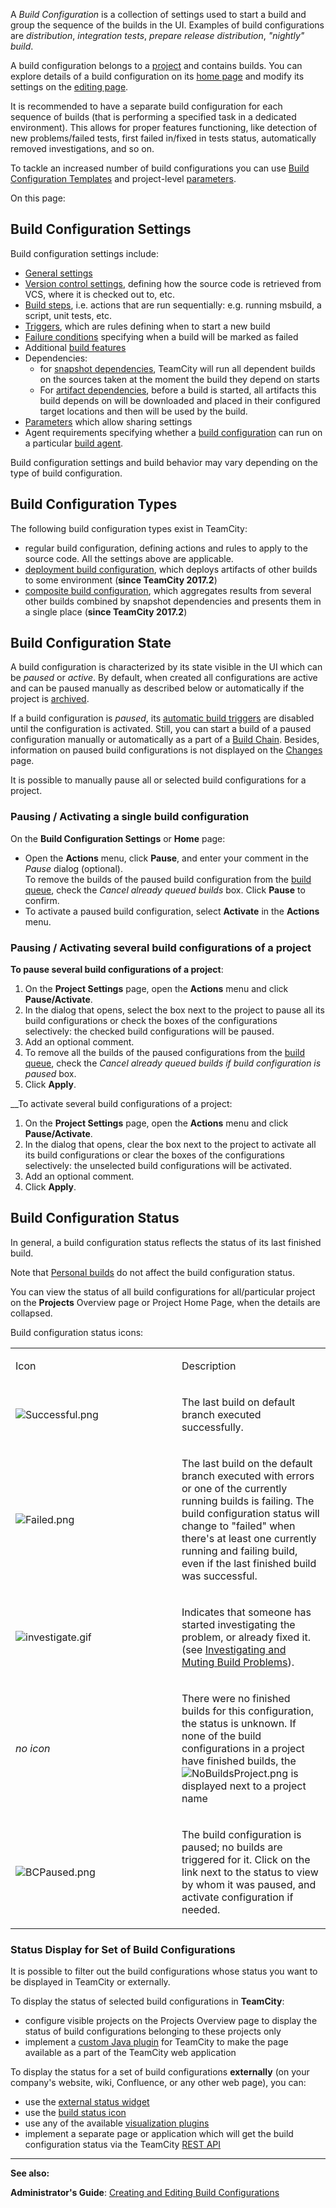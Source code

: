 [//]: # (title: Build Configuration)
[//]: # (auxiliary-id: Build Configuration)
A _Build Configuration_ is a collection of settings used to start a build and group the sequence of the builds in the UI.  Examples of build configurations are _distribution_, _integration tests_, _prepare release distribution_, _"nightly" build_. 

A build configuration belongs to a [project](project.md) and contains builds. You can explore details of a build configuration on its [home page](viewing-build-configuration-details.md) and modify its settings on the [editing page](creating-and-editing-build-configurations.md).

It is recommended to have a separate build configuration for each sequence of builds (that is performing a specified task in a dedicated environment). This allows for proper features functioning, like detection of new problems/failed tests, first failed in/fixed in tests status, automatically removed investigations, and so on.

To tackle an increased number of build configurations you can use [Build Configuration Templates](build-configuration-template.md) and project\-level [parameters](configuring-build-parameters.md).

On this page:

<tag-list of="chapter" mode="tree" depth="4"/>

## Build Configuration Settings

Build configuration settings include:
* [General settings](configuring-general-settings.md)
* [Version control settings](vcs-root.md), defining how the source code is retrieved from VCS, where it is checked out to, etc.
* [Build steps](configuring-build-steps.md), i.e. actions that are run sequentially: e.g. running msbuild, a script, unit tests, etc.
* [Triggers](configuring-build-triggers.md), which are rules defining  when to start a new build
* [Failure conditions](build-failure-conditions.md) specifying when a build will be marked as failed
* Additional [build features](adding-build-features.md)
* Dependencies:  
    * for [snapshot dependencies](snapshot-dependencies.md), TeamCity will run all dependent builds on the sources taken at the moment the build they depend on starts
    * For [artifact dependencies](artifact-dependencies.md), before a build is started, all artifacts this build depends on will be downloaded and placed in their configured target locations and then will be used by the build.
* [Parameters](configuring-build-parameters.md) which allow sharing settings
* Agent requirements specifying whether a [build configuration](build-configuration.md) can run on a particular [build agent](build-agent.md).


<note>

Build configuration settings and build behavior may vary depending on the type of build configuration.
</note>

## Build Configuration Types

The following build configuration types exist in TeamCity:

* regular build configuration, defining actions and rules to apply to the source code. All the settings above are applicable.
* [deployment build configuration](deployment-build-configuration.md), which deploys artifacts of other builds to some environment (__since TeamCity 2017.2__)
* [composite build configuration](composite-build-configuration.md), which aggregates results from several other builds combined by snapshot dependencies and presents them in a single place (__since TeamCity 2017.2__)

## Build Configuration State

A build configuration is characterized by its state visible in the UI which can be _paused_ or _active_. By default, when created all configurations are active and can be paused manually as described below or automatically if the project is [archived](archiving-projects.md).

If a build configuration is _paused_, its [automatic build triggers](configuring-build-triggers.md) are disabled until the configuration is activated. Still, you can start a build of a paused configuration manually or automatically as a part of a [Build Chain](build-chain.md). Besides, information on paused build configurations is not displayed on the [Changes](viewing-your-changes.md) page.

It is possible to manually pause all or selected build configurations for a project.

### Pausing / Activating a single build configuration

On the __Build Configuration Settings__ or __Home__ page:
* Open the __Actions__ menu, click __Pause__, and enter your comment in the _Pause_ dialog (optional).  
To remove the builds of the paused build configuration from the [build queue](build-queue.md), check the _Cancel already queued builds_ box.
Click __Pause__ to confirm.
* To activate a paused build configuration, select __Activate__ in the __Actions__ menu.

### Pausing / Activating several build configurations of a project

__To pause several build configurations of a project__:

1. On the __Project Settings__ page, open the __Actions__ menu and click __Pause/Activate__.
2. In the dialog that opens, select the box next to the project to pause all its build configurations or check the boxes of the configurations selectively: the checked build configurations will be paused.
3. Add an optional comment.
4. To remove all the builds of the paused configurations from the [build queue](build-queue.md), check the _Cancel already queued builds if build configuration is paused_ box.
5. Click __Apply__. 

__To activate several build configurations of a project:

1. On the __Project Settings__ page, open the __Actions__ menu and click __Pause/Activate__.
2. In the dialog that opens, clear the box next to the project to activate all its build configurations or clear the boxes of the configurations selectively: the unselected build configurations will be activated.
3. Add an optional comment.
4. Click __Apply__. 

## Build Configuration Status

In general, a build configuration status reflects the status of its last finished build.

Note that [Personal builds](personal-build.md) do not affect the build configuration status.

You can view the status of all build configurations for all/particular project on the __Projects__ Overview page or Project Home Page, when the details are collapsed.

Build configuration status icons:

<table><tr>

<td width="250">

Icon


</td>

<td>

Description


</td></tr><tr>

<td>

![Successful.png](Successful.png)


</td>

<td>

The last build on default branch executed successfully.


</td></tr><tr>

<td>

![Failed.png](Failed.png)


</td>

<td>

The last build on the default branch executed with errors or one of the currently running builds is failing. The build configuration status will change to "failed" when there's at least one currently running and failing build, even if the last finished build was successful.


</td></tr><tr>

<td>

![investigate.gif](investigate.gif)


</td>

<td>

Indicates that someone has started investigating the problem, or already fixed it. (see [Investigating and Muting Build Problems](investigating-and-muting-build-problems.md)).


</td></tr><tr>

<td>

_no icon_


</td>

<td>

There were no finished builds for this configuration, the status is unknown. If none of the build configurations in a project have finished builds, the ![NoBuildsProject.png](NoBuildsProject.png) is displayed next to a project name


</td></tr><tr>

<td>

![BCPaused.png](BCPaused.png)


</td>

<td>

The build configuration is paused; no builds are triggered for it. Click on the link next to the status to view by whom it was paused, and activate configuration if needed.


</td></tr></table>

### Status Display for Set of Build Configurations

It is possible to filter out the build configurations whose status you want to be displayed in TeamCity or externally.

To display the status of selected build configurations in __TeamCity__:
* configure visible projects on the Projects Overview page to display the status of build configurations belonging to these projects only
* implement a [custom Java plugin](https://confluence.jetbrains.com/display/TCD18/Developing+TeamCity+Plugins) for TeamCity to make the page available as a part of  the TeamCity web application

To display the status for a set of build configurations __externally__ (on your company's website, wiki, Confluence, or any other web page), you can:
* use the [external status widget](configuring-general-settings.md#HTML+Status+Widget)
* use the [build status icon](rest-api.md#Build+Status+Icon)
* use any of the available [visualization plugins](https://plugins.jetbrains.com/search?correctionAllowed=true&pr=teamcity&orderBy=relevance&tags=Notification%2FVisualizers&search=)
* implement a separate page or application which will get the build configuration status via the TeamCity [REST API](rest-api.md)

 __  __

__See also:__

__Administrator's Guide__: [Creating and Editing Build Configurations](creating-and-editing-build-configurations.md)
